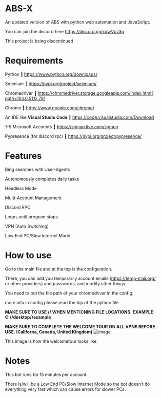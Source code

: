 # ABS-X
An updated version of ABS with python web automation and JavaScript.

You can join the discord here https://discord.gg/xdwVuz3q

This project is being discontinued

# Requirements

Python **┇** https://www.python.org/downloads/

Selenium **┇** https://pypi.org/project/selenium/

Chromedriver **┇** https://chromedriver.storage.googleapis.com/index.html?path=104.0.5112.79/

Chrome **┇** https://www.google.com/chrome/

An IDE like  **Visual Studio Code**  **┇** https://code.visualstudio.com/Download

1-5 Microsoft Accounts **┇** https://signup.live.com/signup

Pypresence (for discord rpc) **┇** https://pypi.org/project/pypresence/

# Features

Bing searches with User-Agents

Autonomously completes daily tasks

Headless Mode

Multi-Account Management

Discord RPC

Loops until program stops

VPN (Auto Switching)

Low End PC/Slow Internet Mode



# How to use

Go to the main file and at the top is the configuration.

There, you can add you temporarily account emails (https://temp-mail.org/ or other providers) and passwords. and modify other things...

You need to put the file path of your chromedriver in the config.

more info in config please read the top of the python file

**MAKE SURE TO USE // WHEN MENTIONING FILE LOCATIONS. EXAMPLE: C://desktop//example**

**MAKE SURE TO COMPLETE THE WELCOME TOUR ON ALL VPNS BEFORE USE. (Californa, Canada, United Kingdom)** ![image](https://user-images.githubusercontent.com/72956230/183970107-0f6b718d-1bd2-49f5-b9bc-523d6b00f796.png)

This image is how the welcometour looks like.

# Notes
This bot runs for 15 minutes per account.

There is/will be a Low End PC/Slow Internet Mode so the bot doesn't do everything very fast which can cause errors for slower PCs.
